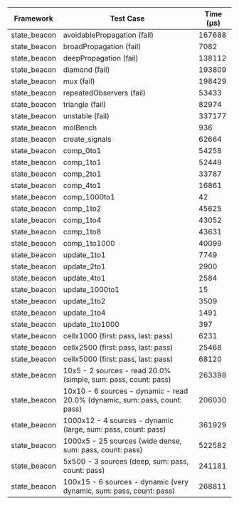 | Framework | Test Case | Time (μs) |
| --- | --- | --- |
| state_beacon | avoidablePropagation (fail) | 167688 |
| state_beacon | broadPropagation (fail) | 7082 |
| state_beacon | deepPropagation (fail) | 138112 |
| state_beacon | diamond (fail) | 193809 |
| state_beacon | mux (fail) | 198429 |
| state_beacon | repeatedObservers (fail) | 53433 |
| state_beacon | triangle (fail) | 82974 |
| state_beacon | unstable (fail) | 337177 |
| state_beacon | molBench | 936 |
| state_beacon | create_signals | 62664 |
| state_beacon | comp_0to1 | 54258 |
| state_beacon | comp_1to1 | 52449 |
| state_beacon | comp_2to1 | 33787 |
| state_beacon | comp_4to1 | 16861 |
| state_beacon | comp_1000to1 | 42 |
| state_beacon | comp_1to2 | 45625 |
| state_beacon | comp_1to4 | 43052 |
| state_beacon | comp_1to8 | 43631 |
| state_beacon | comp_1to1000 | 40099 |
| state_beacon | update_1to1 | 7749 |
| state_beacon | update_2to1 | 2900 |
| state_beacon | update_4to1 | 2584 |
| state_beacon | update_1000to1 | 15 |
| state_beacon | update_1to2 | 3509 |
| state_beacon | update_1to4 | 1491 |
| state_beacon | update_1to1000 | 397 |
| state_beacon | cellx1000 (first: pass, last: pass) | 6231 |
| state_beacon | cellx2500 (first: pass, last: pass) | 25468 |
| state_beacon | cellx5000 (first: pass, last: pass) | 68120 |
| state_beacon | 10x5 - 2 sources - read 20.0% (simple, sum: pass, count: pass) | 263398 |
| state_beacon | 10x10 - 6 sources - dynamic - read 20.0% (dynamic, sum: pass, count: pass) | 206030 |
| state_beacon | 1000x12 - 4 sources - dynamic (large, sum: pass, count: pass) | 361929 |
| state_beacon | 1000x5 - 25 sources (wide dense, sum: pass, count: pass) | 522582 |
| state_beacon | 5x500 - 3 sources (deep, sum: pass, count: pass) | 241181 |
| state_beacon | 100x15 - 6 sources - dynamic (very dynamic, sum: pass, count: pass) | 268811 |
